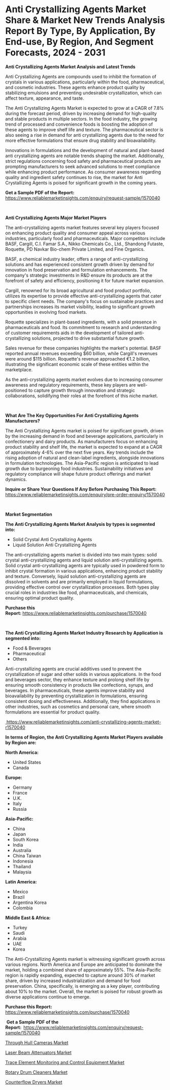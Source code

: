 <p><h1>Anti Crystallizing Agents Market Share & Market New Trends Analysis Report By Type, By Application, By End-use, By Region, And Segment Forecasts, 2024 - 2031</h1></p><p><strong>Anti Crystallizing Agents Market Analysis and Latest Trends</strong></p>
<p><p>Anti Crystallizing Agents are compounds used to inhibit the formation of crystals in various applications, particularly within the food, pharmaceutical, and cosmetic industries. These agents enhance product quality by stabilizing emulsions and preventing undesirable crystallization, which can affect texture, appearance, and taste.</p><p>The Anti Crystallizing Agents Market is expected to grow at a CAGR of 7.8% during the forecast period, driven by increasing demand for high-quality and stable products in multiple sectors. In the food industry, the growing trend of processed and convenience foods is boosting the adoption of these agents to improve shelf life and texture. The pharmaceutical sector is also seeing a rise in demand for anti crystallizing agents due to the need for more effective formulations that ensure drug stability and bioavailability.</p><p>Innovations in formulations and the development of natural and plant-based anti crystallizing agents are notable trends shaping the market. Additionally, strict regulations concerning food safety and pharmaceutical products are prompting manufacturers to seek advanced solutions to meet compliance while enhancing product performance. As consumer awareness regarding quality and ingredient safety continues to rise, the market for Anti Crystallizing Agents is poised for significant growth in the coming years.</p></p>
<p><strong>Get a Sample PDF of the Report:&nbsp;</strong> <a href="https://www.reliablemarketinsights.com/enquiry/request-sample/1570040?utm_campaign=1584&utm_medium=2&utm_source=Github&utm_content=ia&utm_term=14102024&utm_id=anti-crystallizing-agents">https://www.reliablemarketinsights.com/enquiry/request-sample/1570040</a></p>
<p>&nbsp;</p>
<p><strong>Anti Crystallizing Agents Major Market Players</strong></p>
<p><p>The anti-crystallizing agents market features several key players focused on enhancing product quality and consumer appeal across various industries, particularly food and pharmaceuticals. Major competitors include BASF, Cargill, C.I. Famar S.A., Nikko Chemicals Co., Ltd., Shandong Futaste, Roquette, PD Navkar Bio-chem Private Limited, and Fine Organics.</p><p>BASF, a chemical industry leader, offers a range of anti-crystallizing solutions and has experienced consistent growth driven by demand for innovation in food preservation and formulation enhancements. The company's strategic investments in R&D ensure its products are at the forefront of safety and efficiency, positioning it for future market expansion.</p><p>Cargill, renowned for its broad agricultural and food product portfolio, utilizes its expertise to provide effective anti-crystallizing agents that cater to specific client needs. The company's focus on sustainable practices and partnerships increases its market visibility, leading to significant growth opportunities in evolving food markets.</p><p>Roquette specializes in plant-based ingredients, with a solid presence in pharmaceuticals and food. Its commitment to research and understanding of customer requirements aids in the development of tailored anti-crystallizing solutions, projected to drive substantial future growth.</p><p>Sales revenue for these companies highlights the market's potential. BASF reported annual revenues exceeding $60 billion, while Cargill's revenues were around $115 billion. Roquette's revenue approached €1.2 billion, illustrating the significant economic scale of these entities within the marketplace.</p><p>As the anti-crystallizing agents market evolves due to increasing consumer awareness and regulatory requirements, these key players are well-positioned to capture growth through innovation and strategic collaborations, solidifying their roles at the forefront of this niche market.</p></p>
<p>&nbsp;</p>
<p><strong>What Are The Key Opportunities For Anti Crystallizing Agents Manufacturers?</strong></p>
<p><p>The Anti Crystallizing Agents market is poised for significant growth, driven by the increasing demand in food and beverage applications, particularly in confectionery and dairy products. As manufacturers focus on enhancing product stability and shelf life, the market is expected to expand at a CAGR of approximately 4-6% over the next five years. Key trends include the rising adoption of natural and clean-label ingredients, alongside innovations in formulation technologies. The Asia-Pacific region is anticipated to lead growth due to burgeoning food industries. Sustainability initiatives and regulatory compliance will shape future product offerings and market dynamics.</p></p>
<p><strong>Inquire or Share Your Questions If Any Before Purchasing This Report:</strong> <a href="https://www.reliablemarketinsights.com/enquiry/pre-order-enquiry/1570040?utm_campaign=1584&utm_medium=2&utm_source=Github&utm_content=ia&utm_term=14102024&utm_id=anti-crystallizing-agents">https://www.reliablemarketinsights.com/enquiry/pre-order-enquiry/1570040</a></p>
<p>&nbsp;</p>
<p><strong>Market Segmentation</strong></p>
<p><strong>The Anti Crystallizing Agents Market Analysis by types is segmented into:</strong></p>
<p><ul><li>Solid Crystal Anti Crystallizing Agents</li><li>Liquid Solution Anti Crystallizing Agents</li></ul></p>
<p><p>The anti-crystallizing agents market is divided into two main types: solid crystal anti-crystallizing agents and liquid solution anti-crystallizing agents. Solid crystal anti-crystallizing agents are typically used in powdered form to inhibit crystal formation in various applications, enhancing product stability and texture. Conversely, liquid solution anti-crystallizing agents are dissolved in solvents and are primarily employed in liquid formulations, providing effective control over crystallization processes. Both types play crucial roles in industries like food, pharmaceuticals, and chemicals, ensuring optimal product quality.</p></p>
<p><strong>Purchase this Report:&nbsp;</strong><a href="https://www.reliablemarketinsights.com/purchase/1570040?utm_campaign=1584&utm_medium=2&utm_source=Github&utm_content=ia&utm_term=14102024&utm_id=anti-crystallizing-agents">https://www.reliablemarketinsights.com/purchase/1570040</a></p>
<p>&nbsp;</p>
<p><strong>The Anti Crystallizing Agents Market Industry Research by Application is segmented into:</strong></p>
<p><ul><li>Food & Beverages</li><li>Pharmaceutical</li><li>Others</li></ul></p>
<p><p>Anti-crystallizing agents are crucial additives used to prevent the crystallization of sugar and other solids in various applications. In the food and beverages sector, they enhance texture and prolong shelf life by ensuring smooth consistency in products like confections, syrups, and beverages. In pharmaceuticals, these agents improve stability and bioavailability by preventing crystallization in formulations, ensuring consistent dosing and effectiveness. Additionally, they find applications in other industries, such as cosmetics and personal care, where smooth formulations are essential for product quality.</p></p>
<p><a href="https://www.reliablemarketinsights.com/anti-crystallizing-agents-market-r1570040?utm_campaign=1584&utm_medium=2&utm_source=Github&utm_content=ia&utm_term=14102024&utm_id=anti-crystallizing-agents">&nbsp;https://www.reliablemarketinsights.com/anti-crystallizing-agents-market-r1570040</a></p>
<p><strong>In terms of Region, the Anti Crystallizing Agents Market Players available by Region are:</strong></p>
<p>
    <p> <strong> North America: </strong>
        <ul>
            <li>United States</li>
            <li>Canada</li>
        </ul>
        </p> 
    <p> <strong> Europe: </strong>
        <ul>
            <li>Germany</li>
            <li>France</li>
            <li>U.K.</li>
            <li>Italy</li>
            <li>Russia</li>
        </ul>
        </p> 
    <p> <strong> Asia-Pacific: </strong>
        <ul>
            <li>China</li>
            <li>Japan</li>
            <li>South Korea</li>
            <li>India</li>
            <li>Australia</li>
            <li>China Taiwan</li>
            <li>Indonesia</li>
            <li>Thailand</li>
            <li>Malaysia</li>
        </ul>
        </p> 
    <p> <strong> Latin America: </strong>
        <ul>
            <li>Mexico</li>
            <li>Brazil</li>
            <li>Argentina Korea</li>
            <li>Colombia</li>
        </ul>
        </p> 
    <p> <strong> Middle East & Africa: </strong>
        <ul>
            <li>Turkey</li>
            <li>Saudi</li>
            <li>Arabia</li>
            <li>UAE</li>
            <li>Korea</li>
        </ul>
    </p>
    </p>
<p><p>The Anti-Crystallizing Agents market is witnessing significant growth across various regions. North America and Europe are anticipated to dominate the market, holding a combined share of approximately 55%. The Asia-Pacific region is rapidly expanding, expected to capture around 30% of market share, driven by increased industrialization and demand for food preservation. China, specifically, is emerging as a key player, contributing about 10% to the market. Overall, the market is poised for robust growth as diverse applications continue to emerge.</p></p>
<p><strong>Purchase this Report: </strong><a href="https://www.reliablemarketinsights.com/purchase/1570040?utm_campaign=1584&utm_medium=2&utm_source=Github&utm_content=ia&utm_term=14102024&utm_id=anti-crystallizing-agents">https://www.reliablemarketinsights.com/purchase/1570040</a></p>
<p>&nbsp;<strong>Get a Sample PDF of the Report:&nbsp;&nbsp;</strong><a href="https://www.reliablemarketinsights.com/enquiry/request-sample/1570040?utm_campaign=1584&utm_medium=2&utm_source=Github&utm_content=ia&utm_term=14102024&utm_id=anti-crystallizing-agents">https://www.reliablemarketinsights.com/enquiry/request-sample/1570040</a></p>
<p><strong></strong></p>
<p><p><a href="https://www.linkedin.com/pulse/through-hull-cameras-market-revolution-size-share-emerging-nsgle?utm_campaign=1584&utm_medium=2&utm_source=Github&utm_content=ia&utm_term=14102024&utm_id=anti-crystallizing-agents">Through Hull Cameras Market</a></p><p><a href="https://www.linkedin.com/pulse/future-trends-global-laser-beam-attenuators-market-insights-nh2ke?utm_campaign=1584&utm_medium=2&utm_source=Github&utm_content=ia&utm_term=14102024&utm_id=anti-crystallizing-agents">Laser Beam Attenuators Market</a></p><p><a href="https://www.linkedin.com/pulse/global-trace-element-monitoring-control-equipment-market-focus-rvprf?utm_campaign=1584&utm_medium=2&utm_source=Github&utm_content=ia&utm_term=14102024&utm_id=anti-crystallizing-agents">Trace Element Monitoring and Control Equipment Market</a></p><p><a href="https://www.linkedin.com/pulse/rotary-drum-cleaners-market-size-growth-trends-statistics-dir4e?utm_campaign=1584&utm_medium=2&utm_source=Github&utm_content=ia&utm_term=14102024&utm_id=anti-crystallizing-agents">Rotary Drum Cleaners Market</a></p><p><a href="https://www.linkedin.com/pulse/counterflow-dryers-market-navigating-challenges-unlocking-potential-ca9pe?utm_campaign=1584&utm_medium=2&utm_source=Github&utm_content=ia&utm_term=14102024&utm_id=anti-crystallizing-agents">Counterflow Dryers Market</a></p></p>